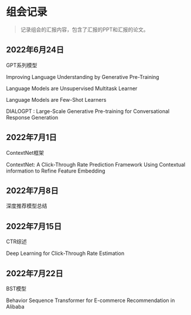# 组会记录

> 记录组会的汇报内容，包含了汇报的PPT和汇报的论文。

## 2022年6月24日

GPT系列模型

Improving Language Understanding by Generative Pre-Training

Language Models are Unsupervised Multitask Learner

 Language Models are Few-Shot Learners

DIALOGPT : Large-Scale Generative Pre-training for Conversational Response Generation

## 2022年7月1日

ContextNet框架

ContextNet: A Click-Through Rate Prediction Framework Using Contextual information to Refine Feature Embedding

## 2022年7月8日

深度推荐模型总结

## 2022年7月15日

CTR综述

Deep Learning for Click-Through Rate Estimation

## 2022年7月22日

BST模型

Behavior Sequence Transformer for E-commerce Recommendation in Alibaba